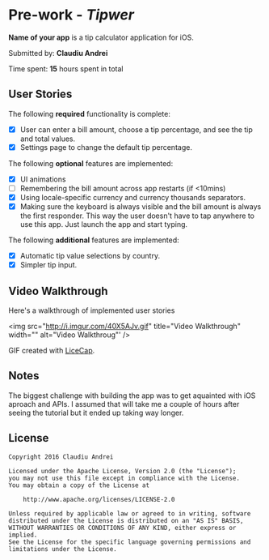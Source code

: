 # Pre-work - *Tipwer*

**Name of your app** is a tip calculator application for iOS.

Submitted by: **Claudiu Andrei**

Time spent: **15** hours spent in total

## User Stories

The following **required** functionality is complete:

* [x] User can enter a bill amount, choose a tip percentage, and see the tip and total values.
* [x] Settings page to change the default tip percentage.

The following **optional** features are implemented:
* [x] UI animations
* [ ] Remembering the bill amount across app restarts (if <10mins)
* [x] Using locale-specific currency and currency thousands separators.
* [x] Making sure the keyboard is always visible and the bill amount is always the first responder. This way the user doesn't have to tap anywhere to use this app. Just launch the app and start typing.

The following **additional** features are implemented:

- [x] Automatic tip value selections by country.
- [x] Simpler tip input.

## Video Walkthrough 

Here's a walkthrough of implemented user stories

<img src="http://i.imgur.com/40X5AJv.gif" title="Video Walkthrough" width="" alt="Video Walkthroug"' />

GIF created with [LiceCap](http://www.cockos.com/licecap/).

## Notes

The biggest challenge with building the app was to get aquainted with iOS aproach and APIs. I assumed that will take me a couple of hours after seeing the tutorial but it ended up taking way longer.

## License

    Copyright 2016 Claudiu Andrei

    Licensed under the Apache License, Version 2.0 (the "License");
    you may not use this file except in compliance with the License.
    You may obtain a copy of the License at

        http://www.apache.org/licenses/LICENSE-2.0

    Unless required by applicable law or agreed to in writing, software
    distributed under the License is distributed on an "AS IS" BASIS,
    WITHOUT WARRANTIES OR CONDITIONS OF ANY KIND, either express or implied.
    See the License for the specific language governing permissions and
    limitations under the License.
